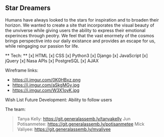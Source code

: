 ## Star Dreamers ##



Humans have always looked to the stars for inspiration and to broaden their horizon. We wanted to create a site that incorporates the visual beauty of the unviverse while giving users the ability to express their emotional experinces through peotry. We feel that the vast enormety of the cosmos brings perspective into our daily existance and provides an escape for us, while reingaging our passion for life. 

** Tech: **
[x] HTML
[x] CSS
[x] Python3
[x] Django
[x] JavaScript
[x] jQuery
[x] Nasa APIs
[x] PostgreSQL
[x] AJAX


Wireframe links:
- https://i.imgur.com/0K0HBxz.png
- https://i.imgur.com/aSkgMGy.jpg
- https://i.imgur.com/W3X1oyK.jpg


Wish List Future Development:
Ability to follow users

The team:
> Tanya Kelly: https://git.generalassemb.ly/tanyakelly
> Jun Potisanmetee: https://git.generalassemb.ly/potisanmetee
> Mick Valiyee: https://git.generalassemb.ly/mvaliyee

